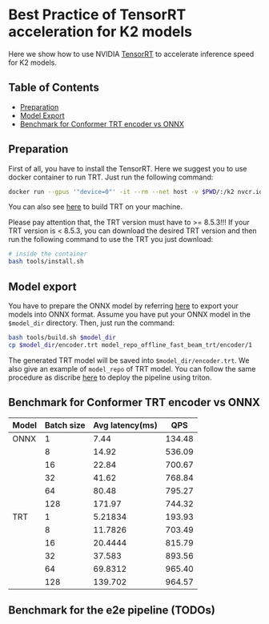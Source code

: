 # Best Practice of TensorRT acceleration for K2 models

Here we show how to use NVIDIA [TensorRT](https://github.com/NVIDIA/TensorRT) to accelerate inference speed for K2 models.

## Table of Contents
- [Preparation](#preparation)
- [Model Export](#model-export)
- [Benchmark for Conformer TRT encoder vs ONNX](#benchmark-for-conformer-trt-encoder-vs-onnx)

## Preparation

First of all, you have to install the TensorRT. Here we suggest you to use docker container to run TRT. Just run the following command:

```bash
docker run --gpus '"device=0"' -it --rm --net host -v $PWD/:/k2 nvcr.io/nvidia/tensorrt:22.12-py3
```
You can also see [here](https://github.com/NVIDIA/TensorRT#build) to build TRT on your machine. 

Please pay attention that, the TRT version must have to >= 8.5.3!!!
If your TRT version is < 8.5.3, you can download the desired TRT version and then run the following command to use the TRT you just download: 

```bash
# inside the container
bash tools/install.sh
```

## Model export 

You have to prepare the ONNX model by referring [here](https://github.com/k2-fsa/sherpa/tree/master/triton#prepare-pretrained-models) to export your models into ONNX format. Assume you have put your ONNX model in the `$model_dir` directory. 
Then, just run the command:

```bash
bash tools/build.sh $model_dir
cp $model_dir/encoder.trt model_repo_offline_fast_beam_trt/encoder/1
```

The generated TRT model will be saved into `$model_dir/encoder.trt`. 
We also give an example of `model_repo` of TRT model. You can follow the same procedure as discribe [here](https://github.com/k2-fsa/sherpa/tree/master/triton#deploy-on-triton-inference-server) to deploy the pipeline using triton.

## Benchmark for Conformer TRT encoder vs ONNX

| Model  | Batch size| Avg latency(ms) |   QPS    |
|--------|-----------|-----------------|----------|
| ONNX   |     1     |     7.44        |  134.48  |
|        |     8     |     14.92       |  536.09  |
|        |    16     |     22.84       |  700.67  |
|        |    32     |     41.62       |  768.84  |
|        |    64     |     80.48       |  795.27  |
|        |   128     |     171.97      |  744.32  |
|  TRT   |     1     |     5.21834     |  193.93  |
|        |     8     |     11.7826     |  703.49  |
|        |    16     |     20.4444     |  815.79  |
|        |    32     |     37.583      |  893.56  |
|        |    64     |     69.8312     |  965.40  |
|        |   128     |     139.702     |  964.57  |

## Benchmark for the e2e pipeline (TODOs)
